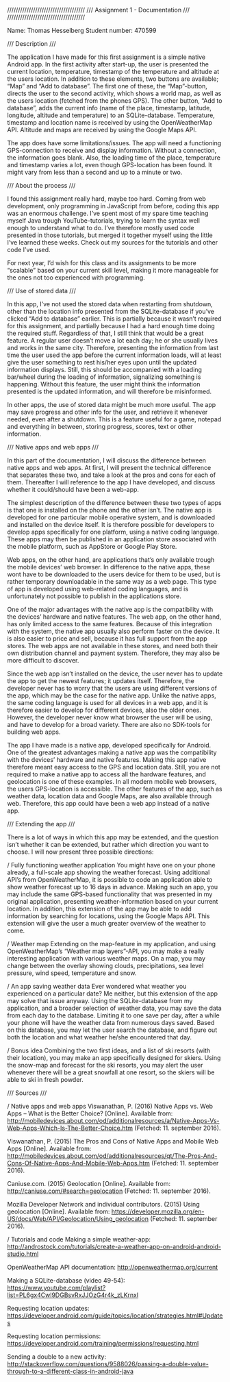 
////////////////////////////////////
/// Assignment 1 - Documentation ///
////////////////////////////////////
Name: Thomas Hesselberg
Student number: 470599

/// Description ///The application I have made for this first assignment is a simple native Android app. In the first activity after start-up, the user is presented the current location, temperature, timestamp of the temperature and altitude at the users location. In addition to these elements, two buttons are available; “Map” and “Add to database”. The first one of these, the “Map”-button, directs the user to the second activity, which shows a world map, as well as the users location (fetched from the phones GPS). The other button, “Add to database”, adds the current info (name of the place, timestamp, latitude, longitude, altitude and temperature) to an SQLite-database. Temperature, timestamp and location name is received by using the OpenWeatherMap API. Altitude and maps are received by using the Google Maps API.The app does have some limitations/issues. The app will need a functioning GPS-connection to receive and display information. Without a connection, the information goes blank. Also, the loading time of the place, temperature and timestamp varies a lot, even though GPS-location has been found. It might vary from less than a second and up to a minute or two.

/// About the process ///I found this assignment really hard, maybe too hard. Coming from web development, only programming in JavaScript from before, coding this app was an enormous challenge. I’ve spent most of my spare time teaching myself Java trough YouTube-tutorials, trying to learn the syntax well enough to understand what to do. I’ve therefore mostly used code presented in those tutorials, but merged it together myself using the little I’ve learned these weeks. Check out my sources for the tutorials and other code I’ve used.For next year, I’d wish for this class and its assignments to be more “scalable” based on your current skill level, making it more manageable for the ones not too experienced with programming.

/// Use of stored data ///In this app, I’ve not used the stored data when restarting from shutdown, other than the location info presented from the SQLite-database if you’ve clicked “Add to database” earlier. This is partially because it wasn’t required for this assignment, and partially because I had a hard enough time doing the required stuff. Regardless of that, I still think that would be a great feature. A regular user doesn’t move a lot each day; he or she usually lives and works in the same city. Therefore, presenting the information from last time the user used the app before the current information loads, will at least give the user something to rest his/her eyes upon until the updated information displays. Still, this should be accompanied with a loading bar/wheel during the loading of information, signalizing something is happening. Without this feature, the user might think the information presented is the updated information, and will therefore be misinformed.In other apps, the use of stored data might be much more useful. The app may save progress and other info for the user, and retrieve it whenever needed, even after a shutdown. This is a feature useful for a game, notepad and everything in between, storing progress, scores, text or other information.

/// Native apps and web apps ///In this part of the documentation, I will discuss the difference between native apps and web apps. At first, I will present the technical difference that separates these two, and take a look at the pros and cons for each of them. Thereafter I will reference to the app I have developed, and discuss whether it could/should have been a web-app.The simplest description of the difference between these two types of apps is that one is installed on the phone and the other isn’t. The native app is developed for one particular mobile operative system, and is downloaded and installed on the device itself. It is therefore possible for developers to develop apps specifically for one platform, using a native coding language. These apps may then be published in an application store associated with the mobile platform, such as AppStore or Google Play Store.Web apps, on the other hand, are applications that’s only available trough the mobile devices’ web browser. In difference to the native apps, these wont have to be downloaded to the users device for them to be used, but is rather temporary downloadable in the same way as a web page. This type of app is developed using web-related coding languages, and is unfortunately not possible to publish in the applications store.One of the major advantages with the native app is the compatibility with the devices’ hardware and native features. The web app, on the other hand, has only limited access to the same features. Because of this integration with the system, the native app usually also perform faster on the device. It is also easier to price and sell, because it has full support from the app stores. The web apps are not available in these stores, and need both their own distribution channel and payment system. Therefore, they may also be more difficult to discover.Since the web app isn’t installed on the device, the user never has to update the app to get the newest features; it updates itself. Therefore, the developer never has to worry that the users are using different versions of the app, which may be the case for the native app.  Unlike the native apps, the same coding language is used for all devices in a web app, and it is therefore easier to develop for different devices, also the older ones. However, the developer never know what browser the user will be using, and have to develop for a broad variety. There are also no SDK-tools for building web apps.The app I have made is a native app, developed specifically for Android. One of the greatest advantages making a native app was the compatibility with the devices’ hardware and native features. Making this app native therefore meant easy access to the GPS and location data. Still, you are not required to make a native app to access all the hardware features, and geolocation is one of these examples. In all modern mobile web browsers, the users GPS-location is accessible. The other features of the app, such as weather data, location data and Google Maps, are also available through web. Therefore, this app could have been a web app instead of a native app.

/// Extending the app ///There is a lot of ways in which this app may be extended, and the question isn’t whether it can be extended, but rather which direction you want to choose. I will now present three possible directions:
/ Fully functioning weather applicationYou might have one on your phone already, a full-scale app showing the weather forecast. Using additional API’s from OpenWeatherMap, it is possible to code an application able to show weather forecast up to 16 days in advance. Making such an app, you may include the same GPS-based functionality that was presented in my original application, presenting weather-information based on your current location. In addition, this extension of the app may be able to add information by searching for locations, using the Google Maps API. This extension will give the user a much greater overview of the weather to come./ Weather mapExtending on the map-feature in my application, and using OpenWeatherMap’s “Weather map layers”-API, you may make a really interesting application with various weather maps. On a map, you may change between the overlay showing clouds, precipitations, sea level pressure, wind speed, temperature and snow.
/ An app saving weather dataEver wondered what weather you experienced on a particular date? Me neither, but this extension of the app may solve that issue anyway. Using the SQLite-database from my application, and a broader selection of weather data, you may save the data from each day to the database. Limiting it to one save per day, after a while your phone will have the weather data from numerous days saved. Based on this database, you may let the user search the database, and figure out both the location and what weather he/she encountered that day.
/ Bonus ideaCombining the two first ideas, and a list of ski resorts (with their location), you may make an app specifically designed for skiers. Using the snow-map and forecast for the ski resorts, you may alert the user whenever there will be a great snowfall at one resort, so the skiers will be able to ski in fresh powder.

/// Sources ///
/ Native apps and web appsViswanathan, P. (2016) Native Apps vs. Web Apps – What is the Better Choice? [Online]. Available from: http://mobiledevices.about.com/od/additionalresources/a/Native-Apps-Vs-Web-Apps-Which-Is-The-Better-Choice.htm (Fetched: 11. september 2016). Viswanathan, P. (2015) The Pros and Cons of Native Apps and Mobile Web Apps [Online]. Available from: http://mobiledevices.about.com/od/additionalresources/qt/The-Pros-And-Cons-Of-Native-Apps-And-Mobile-Web-Apps.htm (Fetched: 11. september 2016). Caniuse.com. (2015) Geolocation [Online]. Available from: http://caniuse.com/#search=geolocation (Fetched: 11. september 2016). Mozilla Developer Network and individual contributors. (2015) Using geolocation [Online]. Available from: https://developer.mozilla.org/en-US/docs/Web/API/Geolocation/Using_geolocation (Fetched: 11. september 2016). / Tutorials and codeMaking a simple weather-app: http://androstock.com/tutorials/create-a-weather-app-on-android-android-studio.html OpenWeatherMap API documentation: http://openweathermap.org/currentMaking a SQLite-database (video 49-54): https://www.youtube.com/playlist?list=PL6gx4Cwl9DGBsvRxJJOzG4r4k_zLKrnxlRequesting location updates: https://developer.android.com/guide/topics/location/strategies.html#UpdatesRequesting location permissions:https://developer.android.com/training/permissions/requesting.htmlSending a double to a new activity:http://stackoverflow.com/questions/9588026/passing-a-double-value-through-to-a-different-class-in-android-java